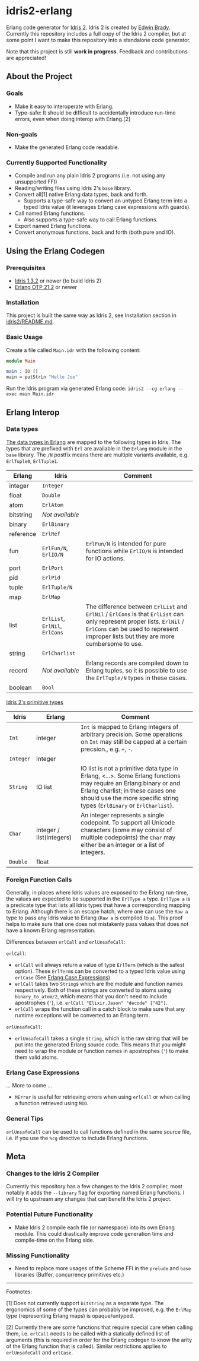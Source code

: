 # idris2-erlang

Erlang code generator for [Idris 2](https://github.com/edwinb/Idris2). Idris 2 is created by [Edwin Brady](https://github.com/edwinb). Currently this repository includes a full copy of the Idris 2 compiler, but at some point I want to make this repository into a standalone code generator.

Note that this project is still **work in progress**. Feedback and contributions are appreciated!


## About the Project

### Goals

- Make it easy to interoperate with Erlang.
- Type-safe: It should be difficult to accidentally introduce run-time errors, even when doing interop with Erlang.[2]


### Non-goals

- Make the generated Erlang code readable.


### Currently Supported Functionality

- Compile and run any plain Idris 2 programs (i.e. not using any unsupported FFI)
- Reading/writing files using Idris 2's `base` library.
- Convert all[1] native Erlang data types, back and forth.
  - Supports a type-safe way to convert an untyped Erlang term into a typed Idris value (it leverages Erlang case expressions with guards).
- Call named Erlang functions.
  - Also supports a type-safe way to call Erlang functions.
- Export named Erlang functions.
- Convert anonymous functions, back and forth (both pure and IO).


## Using the Erlang Codegen

### Prerequisites

- [Idris 1.3.2](https://www.idris-lang.org/download/) or newer (to build Idris 2)
- [Erlang OTP 21.2](https://www.erlang.org/downloads) or newer


### Installation

This project is built the same way as Idris 2, see Installation section in [idris2/README.md](idris2/README.md#Installation).


### Basic Usage

Create a file called `Main.idr` with the following content:

```idris
module Main

main : IO ()
main = putStrLn "Hello Joe"
```

Run the Idris program via generated Erlang code: `idris2 --cg erlang --exec main Main.idr`


## Erlang Interop

### Data types

[The data types in Erlang](http://erlang.org/doc/reference_manual/data_types.html) are mapped to the following types in Idris. The types that are prefixed with `Erl` are available in the `Erlang` module in the `base` library. The `/N` postfix means there are multiple variants available, e.g. `ErlTuple0`, `ErlTuple1`.

| Erlang    | Idris                          | Comment                                                                                                                                                                                                        |
| --------- | ------------------------------ | -------------------------------------------------------------------------------------------------------------------------------------------------------------------------------------------------------------- |
| integer   | `Integer`                      |
| float     | `Double`                       |
| atom      | `ErlAtom`                      |
| bitstring | *Not available*                |
| binary    | `ErlBinary`                    |
| reference | `ErlRef`                       |
| fun       | `ErlFun/N`, `ErlIO/N`          | `ErlFun/N` is intended for pure functions while `ErlIO/N` is intended for IO actions.                                                                                                                          |
| port      | `ErlPort`                      |
| pid       | `ErlPid`                       |
| tuple     | `ErlTuple/N`                   |
| map       | `ErlMap`                       |
| list      | `ErlList`, `ErlNil`, `ErlCons` | The difference between `ErlList` and `ErlNil` / `ErlCons` is that `ErlList` can only represent proper lists. `ErlNil` / `ErlCons` can be used to represent improper lists but they are more cumbersome to use. |
| string    | `ErlCharlist`                  |
| record    | *Not available*                | Erlang records are compiled down to Erlang tuples, so it is possible to use the `ErlTuple/N` types in these cases.                                                                                             |
| boolean   | `Bool`                         |


[Idris 2's primitive types](https://github.com/edwinb/Idris2/blob/9f9460603755e74eeb8dc3116438408a802f5234/src/Core/TT.idr#L22-L27)

| Idris     | Erlang                   | Comment                                                                                                                                                                                                                        |
| --------- | ------------------------ | ------------------------------------------------------------------------------------------------------------------------------------------------------------------------------------------------------------------------------ |
| `Int`     | integer                  | `Int` is mapped to Erlang integers of arbitrary precision. Some operations on `Int` may still be capped at a certain precsion., e.g. `+`, `-`.                                                                                 |
| `Integer` | integer                  |
| `String`  | IO list                  | IO list is not a primitive data type in Erlang, <...>. Some Erlang functions may require an Erlang binary or and Erlang charlist; in these cases one should use the more specific string types (`ErlBinary` or `ErlCharlist`). |
| `Char`    | integer / list(integers) | An integer represents a single codepoint. To support all Unicode characters (some may consist of multiple codepoints) the `Char` may either be an integer or a list of integers.                                               |
| `Double`  | float                    |


### Foreign Function Calls

Generally, in places where Idris values are exposed to the Erlang run-time, the values are expected to be supported in the `ErlType a` type. `ErlType a` is a predicate type that lists all Idris types that have a corresponding mapping to Erlang. Although there is an escape hatch, where one can use the `Raw a` type to pass any Idris value to Erlang (`Raw a` is compiled to `a`). This proof helps to make sure that one does not mistakenly pass values that does not have a known Erlang representation.

Differences between `erlCall` and `erlUnsafeCall`:

`erlCall`:
- `erlCall` will always return a value of type `ErlTerm` (which is the safest option). These `ErlTerm`s can be converted to a typed Idris value using `erlCase` (See [Erlang Case Expressions](#erlang-case-expressions)).
- `erlCall` takes two `String`s which are the module and function names respectively. Both of these strings are converted to atoms using `binary_to_atom/2`, which means that you don't need to include apostrophes (`'`), i.e. `erlCall "Elixir.Jason" "decode" ["42"]`.
- `erlCall` wraps the function call in a catch block to make sure that any runtime exceptions will be converted to an Erlang term.

`erlUnsafeCall`:
- `erlUnsafeCall` takes a single `String`, which is the raw string that will be put into the generated Erlang source code. This means that you might need to wrap the module or function names in apostrophes (`'`) to make them valid atoms.


### Erlang Case Expressions

... More to come ...

- `MError` is useful for retrieving errors when using `erlCall` or when calling a function retrieved using `MIO`.


### General Tips

`erlUnsafeCall` can be used to call functions defined in the same source file, i.e. if you use the `%cg` directive to include Erlang functions.


## Meta

### Changes to the Idris 2 Compiler

Currently this repository has a few changes to the Idris 2 compiler, most notably it adds the `--library` flag for exporting named Erlang functions. I will try to upstream any changes that can benefit the Idris 2 project.


### Potential Future Functionality

- Make Idris 2 compile each file (or namespace) into its own Erlang module. This could drastically improve code generation time and compile-time on the Erlang side.


### Missing Functionality

- Need to replace more usages of the Scheme FFI in the `prelude` and `base` libraries (Buffer, concurrency primitives etc.)

---

Footnotes:

[1] Does not currently support `bitstring` as a separate type. The ergonomics of some of the types can probably be improved, e.g. the `ErlMap` type (representing Erlang maps) is opaque/untyped.

[2] Currently there are some functions that require special care when calling them, i.e. `erlCall` needs to be called with a statically defined list of arguments (this is required in order for the Erlang codegen to know the arity of the Erlang function that is called). Similar restrictions applies to `erlUnsafeCall` and `erlCase`.
